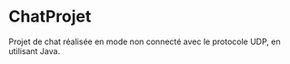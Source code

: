 # ChatProjet
Projet de chat réalisée en mode non connecté avec le protocole UDP, en utilisant Java.
